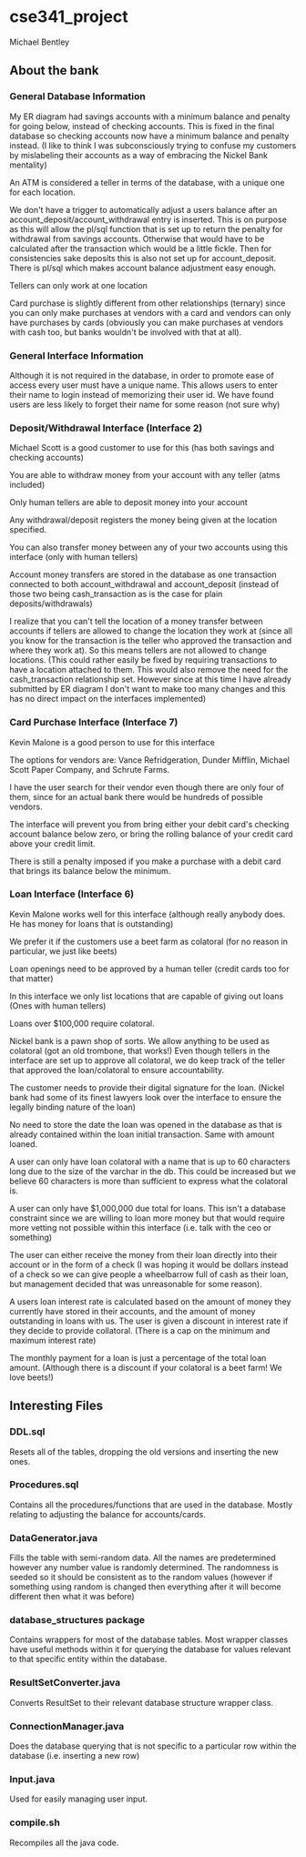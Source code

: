 # cse341_project

Michael Bentley

## About the bank

### General Database Information

My ER diagram had savings accounts with a minimum balance and penalty for going below, instead of checking accounts. This is fixed in the final database so checking accounts now have a minimum balance and penalty instead. (I like to think I was subconsciously trying to confuse my customers by mislabeling their accounts as a way of embracing the Nickel Bank mentality)

An ATM is considered a teller in terms of the database, with a unique one for each location. 

We don't have a trigger to automatically adjust a users balance after an account_deposit/account_withdrawal entry is inserted. This is on purpose as this will allow the pl/sql function that is set up to return the penalty for withdrawal from savings accounts. Otherwise that would have to be calculated after the transaction which would be a little fickle. Then for consistencies sake deposits this is also not set up for account_deposit. There is pl/sql which makes account balance adjustment easy enough. 

Tellers can only work at one location

Card purchase is slightly different from other relationships (ternary) since you can only make purchases at vendors with a card and vendors can only have purchases by cards (obviously you can make purchases at vendors with cash too, but banks wouldn't be involved with that at all). 


### General Interface Information

Although it is not required in the database, in order to promote ease of access every user must have a unique name. This allows users to enter their name to login instead of memorizing their user id. We have found users are less likely to forget their name for some reason (not sure why)


### Deposit/Withdrawal Interface (Interface 2)

Michael Scott is a good customer to use for this (has both savings and checking accounts) 

You are able to withdraw money from your account with any teller (atms included)

Only human tellers are able to deposit money into your account

Any withdrawal/deposit registers the money being given at the location specified. 

You can also transfer money between any of your two accounts using this interface (only with human tellers)

Account money transfers are stored in the database as one transaction connected to both account_withdrawal and account_deposit (instead of those two being cash_transaction as is the case for plain deposits/withdrawals)

I realize that you can't tell the location of a money transfer between accounts if tellers are allowed to change the location they work at (since all you know for the transaction is the teller who approved the transaction and where they work at). So this means tellers are not allowed to change locations. (This could rather easily be fixed by requiring transactions to have a location attached to them. This would also remove the need for the cash_transaction relationship set. However since at this time I have already submitted by ER diagram I don't want to make too many changes and this has no direct impact on the interfaces implemented)


### Card Purchase Interface (Interface 7)

Kevin Malone is a good person to use for this interface

The options for vendors are: Vance Refridgeration, Dunder Mifflin, Michael Scott Paper Company, and Schrute Farms.

I have the user search for their vendor even though there are only four of them, since for an actual bank there would be hundreds of possible vendors. 

The interface will prevent you from bring either your debit card's checking account balance below zero, or bring the rolling balance of your credit card above your credit limit. 

There is still a penalty imposed if you make a purchase with a debit card that brings its balance below the minimum. 


### Loan Interface (Interface 6)

Kevin Malone works well for this interface (although really anybody does. He has money for loans that is outstanding)

We prefer it if the customers use a beet farm as colatoral (for no reason in particular, we just like beets)

Loan openings need to be approved by a human teller (credit cards too for that matter)

In this interface we only list locations that are capable of giving out loans (Ones with human tellers)

Loans over $100,000 require colatoral. 

Nickel bank is a pawn shop of sorts. We allow anything to be used as colatoral (got an old trombone, that works!) Even though tellers in the interface are set up to approve all colatoral, we do keep track of the teller that approved the loan/colatoral to ensure accountability. 

The customer needs to provide their digital signature for the loan. (Nickel bank had some of its finest lawyers look over the interface to ensure the legally binding nature of the loan)

No need to store the date the loan was opened in the database as that is already contained within the loan initial transaction. Same with amount loaned. 

A user can only have loan colatoral with a name that is up to 60 characters long due to the size of the varchar in the db. This could be increased but we believe 60 characters is more than sufficient to express what the colatoral is. 

A user can only have $1,000,000 due total for loans. This isn't a database constraint since we are willing to loan more money but that would require more vetting not possible within this interface (i.e. talk with the ceo or something)

The user can either receive the money from their loan directly into their account or in the form of a check (I was hoping it would be dollars instead of a check so we can give people a wheelbarrow full of cash as their loan, but management decided that was unreasonable for some reason). 

A users loan interest rate is calculated based on the amount of money they currently have stored in their accounts, and the amount of money outstanding in loans with us. The user is given a discount in interest rate if they decide to provide collatoral. (There is a cap on the minimum and maximum interest rate)

The monthly payment for a loan is just a percentage of the total loan amount. (Although there is a discount if your colatoral is a beet farm! We love beets!)



## Interesting Files

### DDL.sql
Resets all of the tables, dropping the old versions and inserting the new ones. 

### Procedures.sql
Contains all the procedures/functions that are used in the database. Mostly relating to adjusting the balance for accounts/cards. 

### DataGenerator.java
Fills the table with semi-random data. All the names are predetermined however any number value is randomly determined. The randomness is seeded so it should be consistent as to the random values (however if something using random is changed then everything after it will become different then what it was before)

### database_structures package
Contains wrappers for most of the database tables. Most wrapper classes have useful methods within it for querying the database for values relevant to that specific entity within the database. 

### ResultSetConverter.java
Converts ResultSet to their relevant database structure wrapper class. 

### ConnectionManager.java
Does the database querying that is not specific to a particular row within the database (i.e. inserting a new row)

### Input.java
Used for easily managing user input. 

### compile.sh
Recompiles all the java code. 